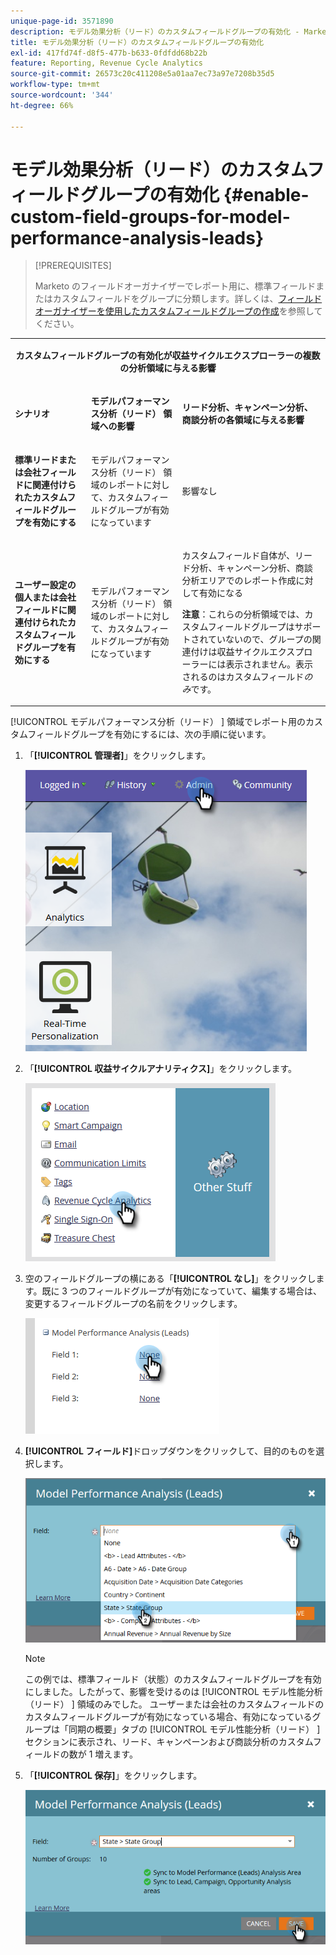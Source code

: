 ```yaml
---
unique-page-id: 3571890
description: モデル効果分析（リード）のカスタムフィールドグループの有効化 - Marketo ドキュメント - 製品ドキュメント
title: モデル効果分析（リード）のカスタムフィールドグループの有効化
exl-id: 417fd74f-d8f5-477b-b633-0fdfdd68b22b
feature: Reporting, Revenue Cycle Analytics
source-git-commit: 26573c20c411208e5a01aa7ec73a97e7208b35d5
workflow-type: tm+mt
source-wordcount: '344'
ht-degree: 66%

---
```


# モデル効果分析（リード）のカスタムフィールドグループの有効化 {#enable-custom-field-groups-for-model-performance-analysis-leads}

>[!PREREQUISITES]
>
>Marketo のフィールドオーガナイザーでレポート用に、標準フィールドまたはカスタムフィールドをグループに分類します。詳しくは、[フィールドオーガナイザーを使用したカスタムフィールドグループの作成](/help/marketo/product-docs/reporting/revenue-cycle-analytics/revenue-tools/field-organizers/create-custom-field-groups-using-the-field-organizer.md)を参照してください。

<table>
 <tbody>
  <tr>
   <td colspan="3" rowspan="1"><p align="center"><strong>カスタムフィールドグループの有効化が収益サイクルエクスプローラーの複数の分析領域に与える影響</strong></p></td>
  </tr>
  <tr>
   <td colspan="1" rowspan="1"><p><strong>シナリオ</strong></p></td>
   <td colspan="1" rowspan="1"><p><strong><span class="uicontrol"> モデルパフォーマンス分析（リード） </span> 領域への影響</strong></p></td>
   <td colspan="1" rowspan="1"><p><strong>リード分析、キャンペーン分析、商談分析の各領域に与える影響</strong></p></td>
  </tr>
  <tr>
   <td colspan="1" rowspan="1"><p><strong>標準リードまたは会社フィールドに関連付けられたカスタムフィールドグループを有効にする</strong></p></td>
   <td colspan="1" rowspan="1"><p><span class="uicontrol"> モデルパフォーマンス分析（リード） </span> 領域のレポートに対して、カスタムフィールドグループが有効になっています</p></td>
   <td colspan="1" rowspan="1"><p>影響なし</p></td>
  </tr>
  <tr>
   <td colspan="1" rowspan="1"><p><strong>ユーザー設定の個人または会社フィールドに関連付けられたカスタムフィールドグループを有効にする</strong></p></td>
   <td colspan="1" rowspan="1"><p><span class="uicontrol"> モデルパフォーマンス分析（リード） </span> 領域のレポートに対して、カスタムフィールドグループが有効になっています</p></td>
   <td colspan="1" rowspan="1"><p>カスタムフィールド自体が、リード分析、キャンペーン分析、商談分析エリアでのレポート作成に対して有効になる</p><p><strong>注意</strong>：これらの分析領域では、カスタムフィールドグループはサポートされていないので、グループの関連付けは収益サイクルエクスプローラーには表示されません。表示されるのはカスタムフィールド<em>のみ</em>です。</p></td>
  </tr>
 </tbody>
</table>

[!UICONTROL  モデルパフォーマンス分析（リード） ] 領域でレポート用のカスタムフィールドグループを有効にするには、次の手順に従います。

1. 「**[!UICONTROL 管理者]**」をクリックします。

   ![](assets/one-1.png)

1. 「**[!UICONTROL 収益サイクルアナリティクス]**」をクリックします。

   ![](assets/two-1.png)

1. 空のフィールドグループの横にある「**[!UICONTROL なし]**」をクリックします。既に 3 つのフィールドグループが有効になっていて、編集する場合は、変更するフィールドグループの名前をクリックします。

   ![](assets/three.png)

1. **[!UICONTROL フィールド]**&#x200B;ドロップダウンをクリックして、目的のものを選択します。

   ![](assets/four-1.png)

   >[!NOTE]
   >
   >この例では、標準フィールド（状態）のカスタムフィールドグループを有効にしました。したがって、影響を受けるのは [!UICONTROL  モデル性能分析（リード） ] 領域のみでした。 ユーザーまたは会社のカスタムフィールドのカスタムフィールドグループが有効になっている場合、有効になっているグループは「同期の概要」タブの [!UICONTROL  モデル性能分析（リード） ] セクションに表示され、リード、キャンペーンおよび商談分析のカスタムフィールドの数が 1 増えます。

1. 「**[!UICONTROL 保存]**」をクリックします。

   ![](assets/five-1.png)
